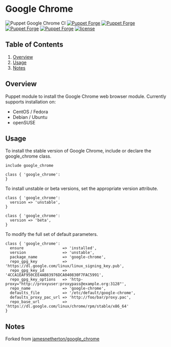 # Google Chrome

![Puppet Google Chrome CI](https://github.com/GEANT/puppet-google-chrome/workflows/Puppet%20Google%20Chrome%20CI/badge.svg?branch=master)
[![Puppet Forge](https://img.shields.io/puppetforge/v/jamesnetherton/google_chrome.svg)](https://forge.puppet.com/jamesnetherton/google_chrome)
[![Puppet Forge](https://img.shields.io/puppetforge/f/jamesnetherton/google_chrome.svg?maxAge=600)](https://forge.puppet.com/jamesnetherton/google_chrome)
[![Puppet Forge](https://img.shields.io/puppetforge/dt/jamesnetherton/google_chrome.svg?maxAge=600)](https://forge.puppet.com/jamesnetherton/google_chrome)
[![Puppet Forge](https://img.shields.io/puppetforge/rc/jamesnetherton.svg?maxAge=600)](https://forge.puppet.com/jamesnetherton/google_chrome)
[![license](https://img.shields.io/github/license/mashape/apistatus.svg?maxAge=600)](https://opensource.org/licenses/MIT)

## Table of Contents

1. [Overview](#overview)
2. [Usage](#usage)
3. [Notes](#notes)

## Overview

Puppet module to install the Google Chrome web browser module. Currently supports installation on:

* CentOS / Fedora
* Debian / Ubuntu
* openSUSE

## Usage

To install the stable version of Google Chrome, include or declare the google_chrome class.

```puppet
include google_chrome
```

```puppet
class { 'google_chrome':
}
```

To install unstable or beta versions, set the appropriate version attribute.

```puppet
class { 'google_chrome':
  version => 'unstable',
}
```

```puppet
class { 'google_chrome':
  version => 'beta',
}
```

To modify the full set of default parameters.

```puppet
class { 'google_chrome':
  ensure                 => 'installed',
  version                => 'unstable',
  package_name           => 'google-chrome',
  repo_gpg_key           => 'https://dl.google.com/linux/linux_signing_key.pub',
  repo_gpg_key_id        => '4CCA1EAF950CEE4AB83976DCA040830F7FAC5991',
  repo_gpg_key_options   => 'http-proxy="http://proxyuser:proxypass@example.org:3128"',
  repo_name              => 'google-chrome',
  defaults_file          => '/etc/default/google-chrome',
  defaults_proxy_pac_url => 'http://foo/bar/proxy.pac',
  repo_base_url          => 'https://dl.google.com/linux/chrome/rpm/stable/x86_64'
}
```

## Notes

Forked from [jamesnetherton/google_chrome](https://forge.puppetlabs.com/modules/jamesnetherton/google_chrome/readme)
